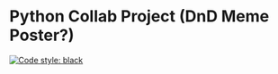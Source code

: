 # Python Collab Project (DnD Meme Poster?)

[![Code style: black](https://img.shields.io/badge/code%20style-black-000000.svg)](https://github.com/python/black)

